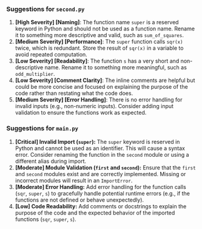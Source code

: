 ### Suggestions for `second.py`

1. **[High Severity] [Naming]**: The function name `super` is a reserved keyword in Python and should not be used as a function name. Rename it to something more descriptive and valid, such as `sum_of_squares`.
2. **[Medium Severity] [Performance]**: The `super` function calls `sqr(x)` twice, which is redundant. Store the result of `sqr(x)` in a variable to avoid repeated computation.
3. **[Low Severity] [Readability]**: The function `s` has a very short and non-descriptive name. Rename it to something more meaningful, such as `odd_multiplier`.
4. **[Low Severity] [Comment Clarity]**: The inline comments are helpful but could be more concise and focused on explaining the purpose of the code rather than restating what the code does.
5. **[Medium Severity] [Error Handling]**: There is no error handling for invalid inputs (e.g., non-numeric inputs). Consider adding input validation to ensure the functions work as expected.

### Suggestions for `main.py`

1. **[Critical] Invalid Import (`super`):** The `super` keyword is reserved in Python and cannot be used as an identifier. This will cause a syntax error. Consider renaming the function in the `second` module or using a different alias during import.
2. **[Moderate] Module Validation (`first` and `second`):** Ensure that the `first` and `second` modules exist and are correctly implemented. Missing or incorrect modules will result in an `ImportError`.
3. **[Moderate] Error Handling:** Add error handling for the function calls (`sqr`, `super`, `s`) to gracefully handle potential runtime errors (e.g., if the functions are not defined or behave unexpectedly).
4. **[Low] Code Readability:** Add comments or docstrings to explain the purpose of the code and the expected behavior of the imported functions (`sqr`, `super`, `s`).

